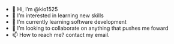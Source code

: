 - 👋 Hi, I’m @kio1525
- 👀 I’m interested in learning new skills
- 🌱 I’m currently learning software development
- 💞️ I’m looking to collaborate on anything that pushes me foward
- 📫 How to reach me? contact my email.

<!---
kio1525/kio1525 is a ✨ special ✨ repository because its `README.md` (this file) appears on your GitHub profile.
You can click the Preview link to take a look at your changes.
--->
